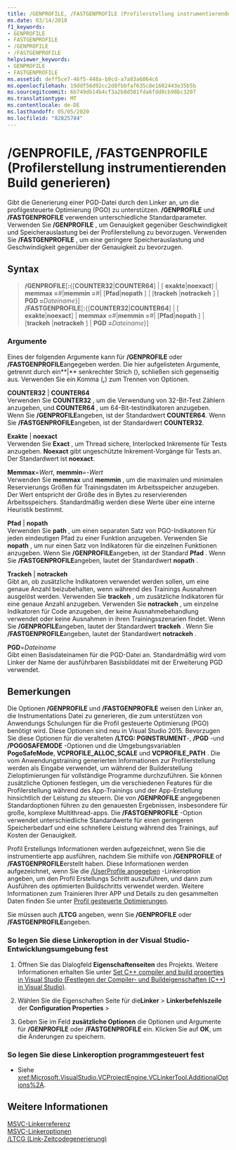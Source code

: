```yaml
---
title: /GENPROFILE, /FASTGENPROFILE (Profilerstellung instrumentierenden Build generieren)
ms.date: 03/14/2018
f1_keywords:
- GENPROFILE
- FASTGENPROFILE
- /GENPROFILE
- /FASTGENPROFILE
helpviewer_keywords:
- GENPROFILE
- FASTGENPROFILE
ms.assetid: deff5ce7-46f5-448a-b9cd-a7a83a6864c6
ms.openlocfilehash: 19ddf56d92cc2d8fbbfaf635c8e1602443e35b5b
ms.sourcegitcommit: 6b749db14b4cf3a2b8d581fda6fdd8cb98bc3207
ms.translationtype: MT
ms.contentlocale: de-DE
ms.lasthandoff: 05/05/2020
ms.locfileid: "82825784"
---
```

# <a name="genprofile-fastgenprofile-generate-profiling-instrumented-build"></a>/GENPROFILE, /FASTGENPROFILE (Profilerstellung instrumentierenden Build generieren)

Gibt die Generierung einer PGD-Datei durch den Linker an, um die profilgesteuerte Optimierung (PGO) zu unterstützen. **/GENPROFILE** und **/FASTGENPROFILE** verwenden unterschiedliche Standardparameter. Verwenden Sie **/GENPROFILE** , um Genauigkeit gegenüber Geschwindigkeit und Speicherauslastung bei der Profilerstellung zu bevorzugen. Verwenden Sie **/FASTGENPROFILE** , um eine geringere Speicherauslastung und Geschwindigkeit gegenüber der Genauigkeit zu bevorzugen.

## <a name="syntax"></a>Syntax

> **/GENPROFILE**[**:**{[**COUNTER32**|**COUNTER64**] | [ **exakte**|**noexact**] | **memmax =**_#_|**memmin =**_#_| [**Pfad**|**nopath** ] | [**trackeh** |**notrackeh** ] | **PGD =**_Dateiname_}] \
> **/FASTGENPROFILE**[**:**{[**COUNTER32**|**COUNTER64**] | [ **exakte**|**noexact**] | **memmax =**_#_|**memmin =**_#_| [**Pfad**|**nopath** ] | [**trackeh** |**notrackeh** ] | **PGD =**_Dateiname_}]

### <a name="arguments"></a>Argumente

Eines der folgenden Argumente kann für **/GENPROFILE** oder **/FASTGENPROFILE**angegeben werden. Die hier aufgelisteten Argumente, getrennt durch ein**|** senkrechter Strich (), schließen sich gegenseitig aus. Verwenden Sie ein Komma (**,**) zum Trennen von Optionen.

**COUNTER32** &#124; **COUNTER64**<br/>
Verwenden Sie **COUNTER32** , um die Verwendung von 32-Bit-Test Zählern anzugeben, und **COUNTER64** , um 64-Bit-testindikatoren anzugeben. Wenn Sie **/GENPROFILE**angeben, ist der Standardwert **COUNTER64**. Wenn Sie **/FASTGENPROFILE**angeben, ist der Standardwert **COUNTER32**.

**Exakte** &#124; **noexact**<br/>
Verwenden Sie **Exact** , um Thread sichere, Interlocked Inkremente für Tests anzugeben. **Noexact** gibt ungeschützte Inkrement-Vorgänge für Tests an. Der Standardwert ist **noexact**.

**Memmax**=*Wert*, **memmin**=-*Wert*<br/>
Verwenden Sie **memmax** und **memmin** , um die maximalen und minimalen Reservierungs Größen für Trainingsdaten im Arbeitsspeicher anzugeben. Der Wert entspricht der Größe des in Bytes zu reservierenden Arbeitsspeichers. Standardmäßig werden diese Werte über eine interne Heuristik bestimmt.

**Pfad** &#124; **nopath** <br/>
Verwenden Sie **path** , um einen separaten Satz von PGO-Indikatoren für jeden eindeutigen Pfad zu einer Funktion anzugeben. Verwenden Sie **nopath** , um nur einen Satz von Indikatoren für die einzelnen Funktionen anzugeben. Wenn Sie **/GENPROFILE**angeben, ist der Standard **Pfad** . Wenn Sie **/FASTGENPROFILE**angeben, lautet der Standardwert **nopath** .

**Trackeh** &#124; **notrackeh** <br/>
Gibt an, ob zusätzliche Indikatoren verwendet werden sollen, um eine genaue Anzahl beizubehalten, wenn während des Trainings Ausnahmen ausgelöst werden. Verwenden Sie **trackeh** , um zusätzliche Indikatoren für eine genaue Anzahl anzugeben. Verwenden Sie **notrackeh** , um einzelne Indikatoren für Code anzugeben, der keine Ausnahmebehandlung verwendet oder keine Ausnahmen in ihren Trainingsszenarien findet.  Wenn Sie **/GENPROFILE**angeben, lautet der Standardwert **trackeh** . Wenn Sie **/FASTGENPROFILE**angeben, lautet der Standardwert **notrackeh** .

**PGD**=*Dateiname*<br/>
Gibt einen Basisdateinamen für die PGD-Datei an. Standardmäßig wird vom Linker der Name der ausführbaren Basisbilddatei mit der Erweiterung PGD verwendet.

## <a name="remarks"></a>Bemerkungen

Die Optionen **/GENPROFILE** und **/FASTGENPROFILE** weisen den Linker an, die Instrumentations Datei zu generieren, die zum unterstützen von Anwendungs Schulungen für die Profil gesteuerte Optimierung (PGO) benötigt wird. Diese Optionen sind neu in Visual Studio 2015. Bevorzugen Sie diese Optionen für die veralteten **/LTCG: PGINSTRUMENT**-, **/PGD** -und **/POGOSAFEMODE** -Optionen und die Umgebungsvariablen **PogoSafeMode**, **VCPROFILE_ALLOC_SCALE** und **VCPROFILE_PATH** . Die vom Anwendungstraining generierten Informationen zur Profilerstellung werden als Eingabe verwendet, um während der Builderstellung Zieloptimierungen für vollständige Programme durchzuführen. Sie können zusätzliche Optionen festlegen, um die verschiedenen Features für die Profilerstellung während des App-Trainings und der App-Erstellung hinsichtlich der Leistung zu steuern. Die von **/GENPROFILE** angegebenen Standardoptionen führen zu den genauesten Ergebnissen, insbesondere für große, komplexe Multithread-apps. Die **/FASTGENPROFILE** -Option verwendet unterschiedliche Standardwerte für einen geringeren Speicherbedarf und eine schnellere Leistung während des Trainings, auf Kosten der Genauigkeit.

Profil Erstellungs Informationen werden aufgezeichnet, wenn Sie die instrumentierte app ausführen, nachdem Sie mithilfe von **/GENPROFILE** of **/FASTGENPROFILE**erstellt haben. Diese Informationen werden aufgezeichnet, wenn Sie die [/UserProfile angegeben](useprofile.md) -Linkeroption angeben, um den Profil Erstellungs Schritt auszuführen, und dann zum Ausführen des optimierten Buildschritts verwendet werden. Weitere Informationen zum Trainieren Ihrer APP und Details zu den gesammelten Daten finden Sie unter [Profil gesteuerte Optimierungen](../profile-guided-optimizations.md).

Sie müssen auch **/LTCG** angeben, wenn Sie **/GENPROFILE** oder **/FASTGENPROFILE**angeben.

### <a name="to-set-this-linker-option-in-the-visual-studio-development-environment"></a>So legen Sie diese Linkeroption in der Visual Studio-Entwicklungsumgebung fest

1. Öffnen Sie das Dialogfeld **Eigenschaftenseiten** des Projekts. Weitere Informationen erhalten Sie unter [Set C++ compiler and build properties in Visual Studio (Festlegen der Compiler- und Buildeigenschaften (C++) in Visual Studio)](../working-with-project-properties.md).

1. Wählen Sie die Eigenschaften Seite für die**Linker** > **Linkerbefehlszeile** der **Configuration Properties** > 

1. Geben Sie im Feld **zusätzliche Optionen** die Optionen und Argumente für **/GENPROFILE** oder **/FASTGENPROFILE** ein. Klicken Sie auf **OK**, um die Änderungen zu speichern.

### <a name="to-set-this-linker-option-programmatically"></a>So legen Sie diese Linkeroption programmgesteuert fest

- Siehe <xref:Microsoft.VisualStudio.VCProjectEngine.VCLinkerTool.AdditionalOptions%2A>.

## <a name="see-also"></a>Weitere Informationen

[MSVC-Linkerreferenz](linking.md)<br/>
[MSVC-Linkeroptionen](linker-options.md)<br/>
[/LTCG (Link-Zeitcodegenerierung)](ltcg-link-time-code-generation.md)<br/>
